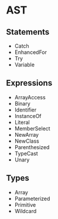 AST
===

Statements
----------
- Catch
- EnhancedFor
- Try
- Variable

Expressions
-----------
- ArrayAccess
- Binary
- Identifier
- InstanceOf
- Literal
- MemberSelect
- NewArray
- NewClass
- Parenthesized
- TypeCast
- Unary

Types
-----
- Array
- Parameterized
- Primitive
- Wildcard
